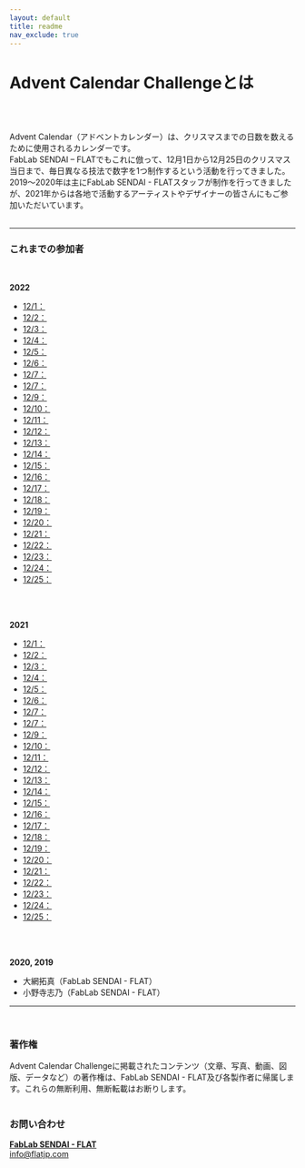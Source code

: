 ```yaml
---
layout: default
title: readme
nav_exclude: true
---
```


# Advent Calendar Challengeとは
<br><br>


Advent Calendar（アドベントカレンダー）は、クリスマスまでの日数を数えるために使用されるカレンダーです。<br>
FabLab SENDAI – FLATでもこれに倣って、12月1日から12月25日のクリスマス当日まで、毎日異なる技法で数字を1つ制作するという活動を行ってきました。<br>
2019〜2020年は主にFabLab SENDAI - FLATスタッフが制作を行ってきましたが、2021年からは各地で活動するアーティストやデザイナーの皆さんにもご参加いただいています。<br>
<br>

---

### **これまでの参加者**
<br>

**2022**
* <a href="https://fablabsendai.github.io/acc/2022/1201.html" target="_blank" rel="noopener noreferrer">12/1：</a>
* <a href="https://fablabsendai.github.io/acc/2022/1202.html" target="_blank" rel="noopener noreferrer">12/2：</a>
* <a href="https://fablabsendai.github.io/acc/2022/1203.html" target="_blank" rel="noopener noreferrer">12/3：</a>
* <a href="https://fablabsendai.github.io/acc/2022/1204.html" target="_blank" rel="noopener noreferrer">12/4：</a>
* <a href="https://fablabsendai.github.io/acc/2022/1205.html" target="_blank" rel="noopener noreferrer">12/5：</a>
* <a href="https://fablabsendai.github.io/acc/2022/1206.html" target="_blank" rel="noopener noreferrer">12/6：</a>
* <a href="https://fablabsendai.github.io/acc/2022/1207.html" target="_blank" rel="noopener noreferrer">12/7：</a>
* <a href="https://fablabsendai.github.io/acc/2022/1208.html" target="_blank" rel="noopener noreferrer">12/7：</a>
* <a href="https://fablabsendai.github.io/acc/2022/1209.html" target="_blank" rel="noopener noreferrer">12/9：</a>
* <a href="https://fablabsendai.github.io/acc/2022/1210.html" target="_blank" rel="noopener noreferrer">12/10：</a>
* <a href="https://fablabsendai.github.io/acc/2022/1211.html" target="_blank" rel="noopener noreferrer">12/11：</a>
* <a href="https://fablabsendai.github.io/acc/2022/1212.html" target="_blank" rel="noopener noreferrer">12/12：</a>
* <a href="https://fablabsendai.github.io/acc/2022/1213.html" target="_blank" rel="noopener noreferrer">12/13：</a>
* <a href="https://fablabsendai.github.io/acc/2022/1214.html" target="_blank" rel="noopener noreferrer">12/14：</a>
* <a href="https://fablabsendai.github.io/acc/2022/1215.html" target="_blank" rel="noopener noreferrer">12/15：</a>
* <a href="https://fablabsendai.github.io/acc/2022/1216.html" target="_blank" rel="noopener noreferrer">12/16：</a>
* <a href="https://fablabsendai.github.io/acc/2022/1217.html" target="_blank" rel="noopener noreferrer">12/17：</a>
* <a href="https://fablabsendai.github.io/acc/2022/1218.html" target="_blank" rel="noopener noreferrer">12/18：</a>
* <a href="https://fablabsendai.github.io/acc/2022/1219.html" target="_blank" rel="noopener noreferrer">12/19：</a>
* <a href="https://fablabsendai.github.io/acc/2022/1220.html" target="_blank" rel="noopener noreferrer">12/20：</a>
* <a href="https://fablabsendai.github.io/acc/2022/1221.html" target="_blank" rel="noopener noreferrer">12/21：</a>
* <a href="https://fablabsendai.github.io/acc/2022/1222.html" target="_blank" rel="noopener noreferrer">12/22：</a>
* <a href="https://fablabsendai.github.io/acc/2022/1223.html" target="_blank" rel="noopener noreferrer">12/23：</a>
* <a href="https://fablabsendai.github.io/acc/2022/1224.html" target="_blank" rel="noopener noreferrer">12/24：</a>
* <a href="https://fablabsendai.github.io/acc/2022/1225.html" target="_blank" rel="noopener noreferrer">12/25：</a>

<br>
<br>

**2021**
* <a href="https://fablabsendai.github.io/acc/2021/1201.html" target="_blank" rel="noopener noreferrer">12/1：</a>
* <a href="https://fablabsendai.github.io/acc/2021/1202.html" target="_blank" rel="noopener noreferrer">12/2：</a>
* <a href="https://fablabsendai.github.io/acc/2021/1203.html" target="_blank" rel="noopener noreferrer">12/3：</a>
* <a href="https://fablabsendai.github.io/acc/2021/1204.html" target="_blank" rel="noopener noreferrer">12/4：</a>
* <a href="https://fablabsendai.github.io/acc/2021/1205.html" target="_blank" rel="noopener noreferrer">12/5：</a>
* <a href="https://fablabsendai.github.io/acc/2021/1206.html" target="_blank" rel="noopener noreferrer">12/6：</a>
* <a href="https://fablabsendai.github.io/acc/2021/1207.html" target="_blank" rel="noopener noreferrer">12/7：</a>
* <a href="https://fablabsendai.github.io/acc/2021/1208.html" target="_blank" rel="noopener noreferrer">12/7：</a>
* <a href="https://fablabsendai.github.io/acc/2021/1209.html" target="_blank" rel="noopener noreferrer">12/9：</a>
* <a href="https://fablabsendai.github.io/acc/2021/1210.html" target="_blank" rel="noopener noreferrer">12/10：</a>
* <a href="https://fablabsendai.github.io/acc/2021/1211.html" target="_blank" rel="noopener noreferrer">12/11：</a>
* <a href="https://fablabsendai.github.io/acc/2021/1212.html" target="_blank" rel="noopener noreferrer">12/12：</a>
* <a href="https://fablabsendai.github.io/acc/2021/1213.html" target="_blank" rel="noopener noreferrer">12/13：</a>
* <a href="https://fablabsendai.github.io/acc/2021/1214.html" target="_blank" rel="noopener noreferrer">12/14：</a>
* <a href="https://fablabsendai.github.io/acc/2021/1215.html" target="_blank" rel="noopener noreferrer">12/15：</a>
* <a href="https://fablabsendai.github.io/acc/2021/1216.html" target="_blank" rel="noopener noreferrer">12/16：</a>
* <a href="https://fablabsendai.github.io/acc/2021/1217.html" target="_blank" rel="noopener noreferrer">12/17：</a>
* <a href="https://fablabsendai.github.io/acc/2021/1218.html" target="_blank" rel="noopener noreferrer">12/18：</a>
* <a href="https://fablabsendai.github.io/acc/2021/1219.html" target="_blank" rel="noopener noreferrer">12/19：</a>
* <a href="https://fablabsendai.github.io/acc/2021/1220.html" target="_blank" rel="noopener noreferrer">12/20：</a>
* <a href="https://fablabsendai.github.io/acc/2021/1221.html" target="_blank" rel="noopener noreferrer">12/21：</a>
* <a href="https://fablabsendai.github.io/acc/2021/1222.html" target="_blank" rel="noopener noreferrer">12/22：</a>
* <a href="https://fablabsendai.github.io/acc/2021/1223.html" target="_blank" rel="noopener noreferrer">12/23：</a>
* <a href="https://fablabsendai.github.io/acc/2021/1224.html" target="_blank" rel="noopener noreferrer">12/24：</a>
* <a href="https://fablabsendai.github.io/acc/2021/1225.html" target="_blank" rel="noopener noreferrer">12/25：</a>

<br>
<br>

**2020, 2019**

* 大網拓真（FabLab SENDAI - FLAT）
* 小野寺志乃（FabLab SENDAI - FLAT）

---

<br>

### **著作権**

 Advent Calendar Challengeに掲載されたコンテンツ（文章、写真、動画、図版、データなど）の著作権は、FabLab SENDAI - FLAT及び各製作者に帰属します。これらの無断利用、無断転載はお断りします。<br>
<br>

### **お問い合わせ**

**[FabLab SENDAI - FLAT](https://fablabsendai-flat.com)**<br>
info@flatjp.com

<br>
<br>
<br>
